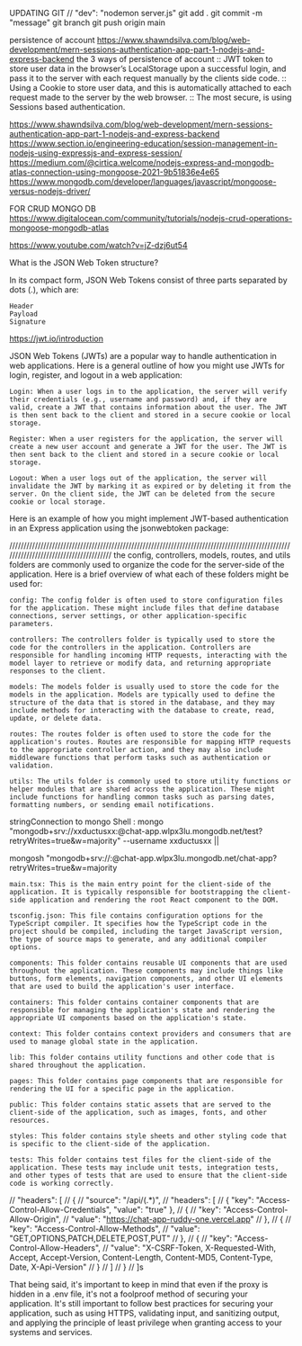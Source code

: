 UPDATING GIT
// "dev": "nodemon server.js"
git add .
git commit -m "message"
git branch
git push origin main

persistence of account
https://www.shawndsilva.com/blog/web-development/mern-sessions-authentication-app-part-1-nodejs-and-express-backend
the 3 ways of persistence of account
:: JWT token to store user data in the browser’s LocalStorage upon a successful login, and pass it to the server with each request manually by the clients side code.
:: Using a Cookie to store user data, and this is automatically attached to each request made to the server by the web browser.
:: The most secure, is using Sessions based authentication.

https://www.shawndsilva.com/blog/web-development/mern-sessions-authentication-app-part-1-nodejs-and-express-backend
https://www.section.io/engineering-education/session-management-in-nodejs-using-expressjs-and-express-session/
https://medium.com/@cirtica.welcome/nodejs-express-and-mongodb-atlas-connection-using-mongoose-2021-9b51836e4e65
https://www.mongodb.com/developer/languages/javascript/mongoose-versus-nodejs-driver/

FOR CRUD MONGO DB
https://www.digitalocean.com/community/tutorials/nodejs-crud-operations-mongoose-mongodb-atlas

https://www.youtube.com/watch?v=jZ-dzj6ut54

What is the JSON Web Token structure?

In its compact form, JSON Web Tokens consist of three parts separated by dots (.), which are:

    Header
    Payload
    Signature

https://jwt.io/introduction

JSON Web Tokens (JWTs) are a popular way to handle authentication in web applications. Here is a general outline of how you might use JWTs for login, register, and logout in a web application:

    Login: When a user logs in to the application, the server will verify their credentials (e.g., username and password) and, if they are valid, create a JWT that contains information about the user. The JWT is then sent back to the client and stored in a secure cookie or local storage.

    Register: When a user registers for the application, the server will create a new user account and generate a JWT for the user. The JWT is then sent back to the client and stored in a secure cookie or local storage.

    Logout: When a user logs out of the application, the server will invalidate the JWT by marking it as expired or by deleting it from the server. On the client side, the JWT can be deleted from the secure cookie or local storage.

Here is an example of how you might implement JWT-based authentication in an Express application using the jsonwebtoken package:

///////////////////////////////////////////////////////////////////////////////////////////////////////////////////////////////////////
the config, controllers, models, routes, and utils folders are commonly used to organize the code for the server-side of the application. Here is a brief overview of what each of these folders might be used for:

    config: The config folder is often used to store configuration files for the application. These might include files that define database connections, server settings, or other application-specific parameters.

    controllers: The controllers folder is typically used to store the code for the controllers in the application. Controllers are responsible for handling incoming HTTP requests, interacting with the model layer to retrieve or modify data, and returning appropriate responses to the client.

    models: The models folder is usually used to store the code for the models in the application. Models are typically used to define the structure of the data that is stored in the database, and they may include methods for interacting with the database to create, read, update, or delete data.

    routes: The routes folder is often used to store the code for the application's routes. Routes are responsible for mapping HTTP requests to the appropriate controller action, and they may also include middleware functions that perform tasks such as authentication or validation.

    utils: The utils folder is commonly used to store utility functions or helper modules that are shared across the application. These might include functions for handling common tasks such as parsing dates, formatting numbers, or sending email notifications.

<!-- App Directories -->

<!-- -server/
--config/
----database.js
----passport.js
--controllers/
----authController.js
----userController.js
----postController.js
--models/
----User.js
----Post.js
--routes/
----authRoutes.js
----userRoutes.js
----postRoutes.js
--utils/
----errorHandler.js
----index.js -->

<!-- client/
--public/
----index.html
----favicon.ico
----manifest.json
--src/
--assets/
---images/
----logo.png
--components/
---Auth/
-----Login.js
-----Login.css
-----Register.js
-----Register.css
--Layout/
-----Navbar.js
-----Navbar.css
-----Footer.js
-----Footer.css
------Posts/
--PostList.js
----PostList.css
----PostItem.js
----PostItem.css
----CreatePost.js
----CreatePost.css
--Users/
----UserList.js
----UserList.css
----UserItem.js
----UserItem.css
----UserProfile.js
----UserProfile.css
--pages/
---Home/
----Home.js
----Home.css
--Dashboard/
----Dashboard.js
----Dashboard.css
--store/

const dotenv = require('dotenv');
dotenv.config();

module.exports = {
development: {
database: {
host: process.env.DB_HOST,
port: process.env.DB_PORT,
name: process.env.DB_NAME,
user: process.env.DB_USER,
password: process.env.DB_PASSWORD,
},
server: {
host: process.env.SERVER_HOST,
port: process.env.SERVER_PORT,
},
},
production: {
database: {
host: process.env.DB_HOST,
port: process.env.DB_PORT,
name: process.env.DB_NAME,
user: process.env.DB_USER,
password: process.env.DB_PASSWORD,
},
server: {
host: process.env.SERVER_HOST,
port: process.env.SERVER_PORT,
},
},
}; -->

<!-- folder structure for react vite typescript -->

<!-- project
│   README.md
│   package.json
│   .viterc
│
└───client
│   │   main.tsx
│   │   tsconfig.json
│   │
│   └───components
│   └───containers
│   └───context
│   └───lib
│   └───pages
│   └───public
│   └───styles
│   └───tests
│
└───server
    │   index.ts
    │   tsconfig.json
    │
    └───config
    └───controllers
    └───database
    └───lib
    └───middleware
    └───models
    └───routes
    └───tests -->

stringConnection to mongo Shell : mongo "mongodb+srv://xxductusxx:<password>@chat-app.wlpx3lu.mongodb.net/test?retryWrites=true&w=majority" --username xxductusxx ||

mongosh "mongodb+srv://<username>:<password>@chat-app.wlpx3lu.mongodb.net/chat-app?retryWrites=true&w=majority

    main.tsx: This is the main entry point for the client-side of the application. It is typically responsible for bootstrapping the client-side application and rendering the root React component to the DOM.

    tsconfig.json: This file contains configuration options for the TypeScript compiler. It specifies how the TypeScript code in the project should be compiled, including the target JavaScript version, the type of source maps to generate, and any additional compiler options.

    components: This folder contains reusable UI components that are used throughout the application. These components may include things like buttons, form elements, navigation components, and other UI elements that are used to build the application's user interface.

    containers: This folder contains container components that are responsible for managing the application's state and rendering the appropriate UI components based on the application's state.

    context: This folder contains context providers and consumers that are used to manage global state in the application.

    lib: This folder contains utility functions and other code that is shared throughout the application.

    pages: This folder contains page components that are responsible for rendering the UI for a specific page in the application.

    public: This folder contains static assets that are served to the client-side of the application, such as images, fonts, and other resources.

    styles: This folder contains style sheets and other styling code that is specific to the client-side of the application.

    tests: This folder contains test files for the client-side of the application. These tests may include unit tests, integration tests, and other types of tests that are used to ensure that the client-side code is working correctly.

<!-- my-project/
├── client/
│   ├── public/
│   │   ├── index.html
│   │   └── favicon.ico
│   ├── src/
│   │   ├── components/
│   │   ├── pages/
│   │   ├── utils/
│   │   ├── App.tsx
│   │   ├── index.tsx
│   │   ├── react-app-env.d.ts
│   │   ├── tailwind.config.js
│   │   └── tailwind.css
│   ├── package.json
│   ├── tsconfig.json
├── server/
│   ├── src/
│   │   ├── controllers/
│   │   ├── models/
│   │   ├── routes/
│   │   ├── utils/
│   │   ├── app.ts
│   │   ├── index.ts
│   ├── package.json
│   ├── tsconfig.json
├── package.json
└── tsconfig.json -->

<!-- user:{
    login: gotoPage()
    register: required
    logout: ?
    gotoPage: ()=>{
        {
            mainPage: "/Home"
        }
    }
} -->

// "headers": [
// {
// "source": "/api/(.\*)",
// "headers": [
// { "key": "Access-Control-Allow-Credentials", "value": "true" },
// {
// "key": "Access-Control-Allow-Origin",
// "value": "https://chat-app-ruddy-one.vercel.app"
// },
// {
// "key": "Access-Control-Allow-Methods",
// "value": "GET,OPTIONS,PATCH,DELETE,POST,PUT"
// },
// {
// "key": "Access-Control-Allow-Headers",
// "value": "X-CSRF-Token, X-Requested-With, Accept, Accept-Version, Content-Length, Content-MD5, Content-Type, Date, X-Api-Version"
// }
// ]
// }
// ]s

That being said, it's important to keep in mind that even if the proxy is hidden in a .env file, it's not a foolproof method of securing your application. It's still important to follow best practices for securing your application, such as using HTTPS, validating input, and sanitizing output, and applying the principle of least privilege when granting access to your systems and services.
